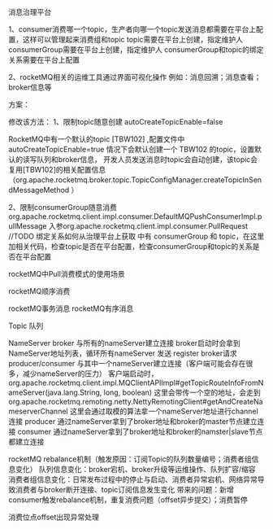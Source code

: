
消息治理平台

1、consumer消费哪一个topic，生产者向哪一个topic发送消息都需要在平台上配置，这样可以管理起来消费组和topic 
  topic需要在平台上创建，指定维护人
  consumerGroup需要在平台上创建，指定维护人
  consumerGroup和topic的绑定关系需要在平台上配置
  
2、rocketMQ相关的运维工具通过界面可视化操作
  例如：消息回溯；消息查看；broker信息等
  
方案：

修改该方法：
1、限制topic随意创建
   autoCreateTopicEnable=false
   
   RocketMQ中有一个默认的topic [TBW102] ,配置文件中 autoCreateTopicEnable=true 情况下会默认创建一个 TBW102 的topic，设置默认的读写队列和broker信息，
   开发人员发送消息时topic会自动创建，该topic会复用[TBW102]的相关配置信息（org.apache.rocketmq.broker.topic.TopicConfigManager.createTopicInSendMessageMethod ）
   
2、限制consumerGroup随意消费
   org.apache.rocketmq.client.impl.consumer.DefaultMQPushConsumerImpl.pullMessage
   入参org.apache.rocketmq.client.impl.consumer.PullRequest
   //TODO 绑定关系如何从治理平台上获取
   中有 consumerGroup 和 topic，在这里加相关代码，检查topic是否在平台配置，检查consumerGroup和topic的关系是否在平台配置
   
rocketMQ中Pull消费模式的使用场景  
   
rocketMQ顺序消费

rocketMQ事务消息
rocketMQ有序消息

Topic 队列

NameServer
   broker 与所有的nameServer建立连接
     broker启动时会拿到NameServer地址列表，循环所有nameServer 发送 register broker请求
   producer/consumer 与其中一个nameServer建立连接（客户端可能会存在很多，减少nameServer的压力）
     客户端启动时，org.apache.rocketmq.client.impl.MQClientAPIImpl#getTopicRouteInfoFromNameServer(java.lang.String, long, boolean)
     这里会带传一个空的地址，会走到 org.apache.rocketmq.remoting.netty.NettyRemotingClient#getAndCreateNameserverChannel
     这里会通过取模的算法拿一个nameServer地址进行channel连接
     producer 通过nameServer拿到了broker地址和broker的master节点建立连接
     consumer 通过nameServer拿到了broker地址和broker的namster|slave节点都建立连接
     
   

rocketMQ rebalance机制（触发原因：订阅Topic的队列数量编号；消费者组信息变化）
   队列信息变化：broker宕机、broker升级等运维操作、队列扩容/缩容
   消费者组信息变化：日常发布过程中的停止与启动、消费者异常宕机、网络异常导致消费者与broker断开连接、topic订阅信息发生变化
   带来的问题：新增consumer触发rebalance机制，重复消费问题（offset异步提交）；消费暂停

消费位点offset出现异常处理

   
 
  
  
